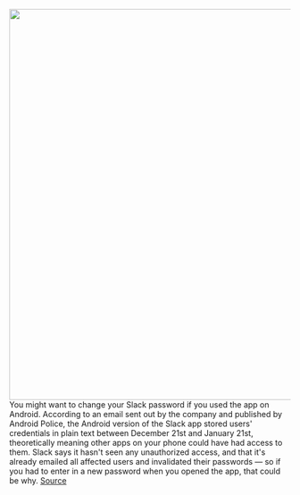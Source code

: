 <img src='https://cdn.vox-cdn.com/thumbor/TioFOE10JdHan7MZ4S-SfwKlJyA=/0x0:2040x1360/1200x800/filters:focal(857x517:1183x843)/cdn.vox-cdn.com/uploads/chorus_image/image/68800612/acastro_190412_1777_slack_0002.0.jpg' width='700px' /><br/>
You might want to change your Slack password if you used the app on Android. According to an email sent out by the company and published by Android Police, the Android version of the Slack app stored users' credentials in plain text between December 21st and January 21st, theoretically meaning other apps on your phone could have had access to them. Slack  says it hasn't seen any unauthorized access, and that it's already emailed all affected users and invalidated their passwords — so if you had to enter in a new password when you opened the app, that could be why.
<a href='https://www.theverge.com/2021/2/10/22277054/slack-android-psa-password-reset-email-plaintext'> Source <a/>